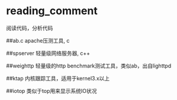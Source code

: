 # reading_comment

阅读代码，分析代码

##ab.c
apache压测工具, c

##spserver
轻量级网络服务器, c++

##weighttp
轻量级的http benchmark测试工具，类似ab，出自lighttpd

##ktap
内核跟踪工具，适用于kernel3.x以上

##iotop
类似于top用来显示系统IO状况
